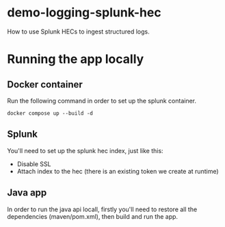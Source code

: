 # demo-logging-splunk-hec
How to use Splunk HECs to ingest structured logs.

# Running the app locally

## Docker container
Run the following command in order to set up the splunk container.

```shell
docker compose up --build -d
```

## Splunk
You'll need to set up the splunk hec index, just like this:

- Disable SSL
- Attach index to the hec (there is an existing token we create at runtime)

## Java app
In order to run the java api locall, firstly you'll need to restore all the dependencies (maven/pom.xml), then build and run the app.
